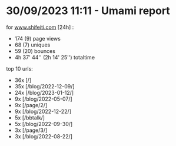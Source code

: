 # 30/09/2023 11:11 - Umami report
for www.shifeiti.com [24h] :

 - 174 (9) page views
 - 68 (7) uniques
 - 59 (20) bounces
 - 4h 37' 44'' (2h 14' 25'') totaltime


top 10 urls:
 - 36x [/]
 - 35x [/blog/2022-12-09/]
 - 24x [/blog/2023-01-12/]
 - 9x [/blog/2022-05-07/]
 - 9x [/page/2/]
 - 9x [/blog/2022-12-22/]
 - 5x [/bbtalk/]
 - 5x [/blog/2022-09-30/]
 - 3x [/page/3/]
 - 3x [/blog/2022-08-22/]


